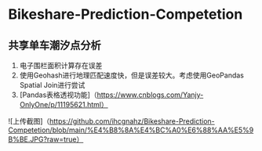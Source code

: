 # Bikeshare-Prediction-Competetion

## 共享单车潮汐点分析

1. 电子围栏面积计算存在误差
2. 使用Geohash进行地理匹配速度快，但是误差较大。考虑使用GeoPandas Spatial Join进行尝试
3. [Pandas表格透视功能]（https://www.cnblogs.com/Yanjy-OnlyOne/p/11195621.html）

![上传截图]（https://github.com/ihcgnahz/Bikeshare-Prediction-Competetion/blob/main/%E4%B8%8A%E4%BC%A0%E6%88%AA%E5%9B%BE.JPG?raw=true）
